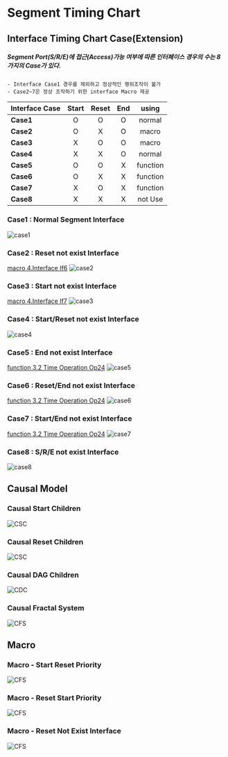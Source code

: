 <!--
작성 후 문서 나눌것
-->

# Segment Timing Chart

## Interface Timing Chart Case(Extension)

##### Segment Port(S/R/E)에 접근(Access)가능 여부에 따른 인터페이스 경우의 수는 8가지의 Case가 있다.
    - Interface Case1 경우를 제외하고 정상적인 행위조작이 불가
    - Case2~7은 정상 조작하기 위한 interface Macro 제공

| Interface Case | Start | Reset| End | using|
|:--|:--:|:--:|:--:|:--:|
|**Case1**|O|O|O|normal|
|**Case2**|O|X|O|macro|
|**Case3**|X|O|O|macro|
|**Case4**|X|X|O|normal|
|**Case5**|O|O|X|function|
|**Case6**|O|X|X|function|
|**Case7**|X|O|X|function|
|**Case8**|X|X|X|not Use|

### Case1 : Normal Segment Interface

![case1](IMG/Case1.PNG)


### Case2 : Reset not exist Interface
[macro 4.Interface If6](/Language/ds-language-table.md#43-single-operation)
![case2](IMG/Case2.PNG)


### Case3 : Start not exist Interface
[macro 4.Interface If7](/Language/ds-language-table.md#43-single-operation)
![case3](IMG/Case3.PNG)

### Case4 : Start/Reset not exist Interface
![case4](IMG/Case4.PNG)


### Case5 : End not exist Interface
[function 3.2 Time Operation Op24](/Language/ds-language-table.md#32-time-operation)
![case5](IMG/Case5.PNG)

### Case6 : Reset/End not exist Interface
[function 3.2 Time Operation Op24](/Language/ds-language-table.md#32-time-operation)
![case6](IMG/Case6.PNG)
### Case7 : Start/End not exist Interface
[function 3.2 Time Operation Op24](/Language/ds-language-table.md#32-time-operation)
![case7](IMG/Case7.PNG)
### Case8 : S/R/E not exist Interface
![case8](IMG/Case8.PNG)

## Causal Model

### Causal Start Children
![CSC](IMG/CausalSChildren.PNG)
### Causal Reset Children
![CSC](IMG/CausalRChildren.PNG)

### Causal DAG Children

![CDC](IMG/CausalDAGChildren.PNG)

### Causal Fractal System

![CFS](IMG/CausalFractalSys.PNG)


## Macro

### Macro - Start Reset Priority
![CFS](IMG/MacroSR.PNG)
### Macro - Reset Start Priority
![CFS](IMG/MacroRS.PNG)
### Macro - Reset Not Exist Interface
![CFS](IMG/MacroRNE.PNG)
